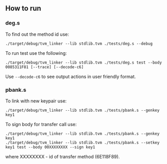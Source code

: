 ## How to run

### deg.s

To find out the method id use:

	./target/debug/tvm_linker --lib stdlib.tvm ./tests/deg.s --debug

To run test use the following:
	
	./target/debug/tvm_linker --lib stdlib.tvm ./tests/deg.s test --body 0085311F81 [--trace] [--decode-c6]

Use `--decode-c6` to see output actions in user friendly format.

### pbank.s

To link with new keypair use:

	./target/debug/tvm_linker --lib stdlib.tvm ./tests/pbank.s --genkey key1

To sign body for transfer call use:

	./target/debug/tvm_linker --lib stdlib.tvm ./tests/pbank.s --genkey key1
	./target/debug/tvm_linker --lib stdlib.tvm ./tests/pbank.s --setkey key1 test --body 00XXXXXXXX --sign key1 

where XXXXXXXX - id of transfer method (6E118F89).

